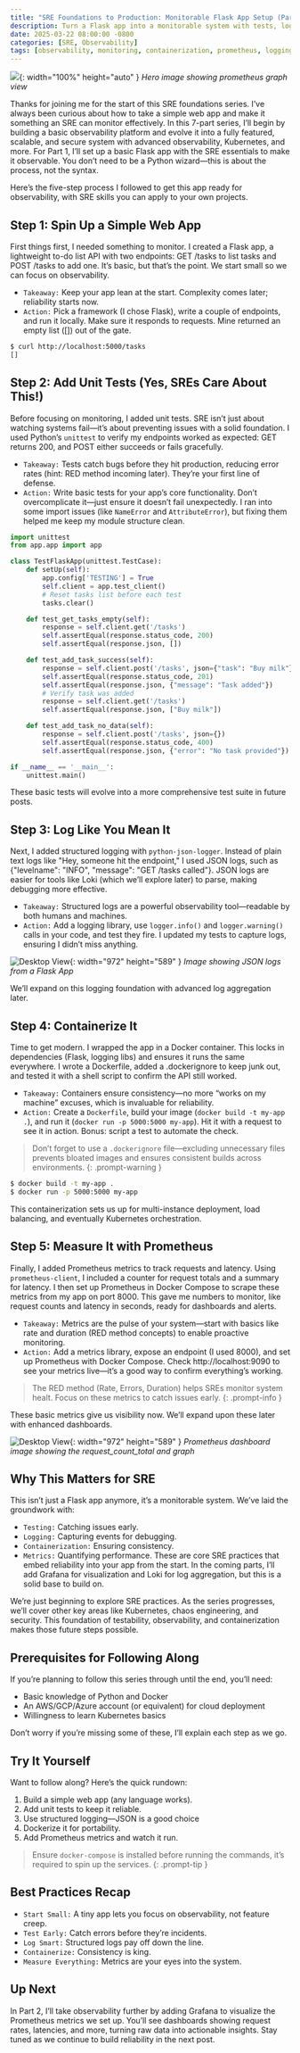 ```yaml
---
title: "SRE Foundations to Production: Monitorable Flask App Setup (Part 1)"
description: Turn a Flask app into a monitorable system with tests, logs, Docker, and Prometheus for SRE reliability.
date: 2025-03-22 08:00:00 -0800
categories: [SRE, Observability]
tags: [observability, monitoring, containerization, prometheus, logging, devops, flask, observability]
---
```


![](/assets/img/posts/20250322/prometheus_bkg.webp){: width="100%" height="auto" }
_Hero image showing prometheus graph view_

Thanks for joining me for the start of this SRE foundations series. I’ve always been curious about how to take a simple web app and make it something an SRE can monitor effectively. In this 7-part series, I’ll begin by building a basic observability platform and evolve it into a fully featured, scalable, and secure system with advanced observability, Kubernetes, and more. For Part 1, I’ll set up a basic Flask app with the SRE essentials to make it observable. You don’t need to be a Python wizard—this is about the process, not the syntax.

Here’s the five-step process I followed to get this app ready for observability, with SRE skills you can apply to your own projects.

## Step 1: Spin Up a Simple Web App
First things first, I needed something to monitor. I created a Flask app, a lightweight to-do list API with two endpoints: GET /tasks to list tasks and POST /tasks to add one. It’s basic, but that’s the point. We start small so we can focus on observability.
- `Takeaway:` Keep your app lean at the start. Complexity comes later; reliability starts now.
- `Action:` Pick a framework (I chose Flask), write a couple of endpoints, and run it locally. Make sure it responds to requests. Mine returned an empty list ([]) out of the gate.

```bash
$ curl http://localhost:5000/tasks
[]
```

## Step 2: Add Unit Tests (Yes, SREs Care About This!)
Before focusing on monitoring, I added unit tests. SRE isn’t just about watching systems fail—it’s about preventing issues with a solid foundation. I used Python’s `unittest` to verify my endpoints worked as expected: GET returns 200, and POST either succeeds or fails gracefully.
- `Takeaway:` Tests catch bugs before they hit production, reducing error rates (hint: RED method incoming later). They’re your first line of defense.
- `Action:` Write basic tests for your app’s core functionality. Don’t overcomplicate it—just ensure it doesn’t fail unexpectedly. I ran into some import issues (like `NameError` and `AttributeError`), but fixing them helped me keep my module structure clean.


```python
import unittest
from app.app import app

class TestFlaskApp(unittest.TestCase):
    def setUp(self):
        app.config['TESTING'] = True
        self.client = app.test_client()
        # Reset tasks list before each test
        tasks.clear()

    def test_get_tasks_empty(self):
        response = self.client.get('/tasks')
        self.assertEqual(response.status_code, 200)
        self.assertEqual(response.json, [])

    def test_add_task_success(self):
        response = self.client.post('/tasks', json={"task": "Buy milk"})
        self.assertEqual(response.status_code, 201)
        self.assertEqual(response.json, {"message": "Task added"})
        # Verify task was added
        response = self.client.get('/tasks')
        self.assertEqual(response.json, ["Buy milk"])

    def test_add_task_no_data(self):
        response = self.client.post('/tasks', json={})
        self.assertEqual(response.status_code, 400)
        self.assertEqual(response.json, {"error": "No task provided"})

if __name__ == '__main__':
    unittest.main()
```

These basic tests will evolve into a more comprehensive test suite in future posts.

## Step 3: Log Like You Mean It
Next, I added structured logging with `python-json-logger`. Instead of plain text logs like "Hey, someone hit the endpoint," I used JSON logs, such as {"levelname": "INFO", "message": "GET /tasks called"}. JSON logs are easier for tools like Loki (which we’ll explore later) to parse, making debugging more effective.
- `Takeaway:` Structured logs are a powerful observability tool—readable by both humans and machines.
- `Action:` Add a logging library, use `logger.info()` and `logger.warning()` calls in your code, and test they fire. I updated my tests to capture logs, ensuring I didn’t miss anything.

![Desktop View](/assets/img/posts/20250322/json_logs.png){: width="972" height="589" }
_Image showing JSON logs from a Flask App_

We’ll expand on this logging foundation with advanced log aggregation later.

## Step 4: Containerize It
Time to get modern. I wrapped the app in a Docker container. This locks in dependencies (Flask, logging libs) and ensures it runs the same everywhere. I wrote a Dockerfile, added a .dockerignore to keep junk out, and tested it with a shell script to confirm the API still worked.
- `Takeaway:` Containers ensure consistency—no more “works on my machine” excuses, which is invaluable for reliability.
- `Action:` Create a `Dockerfile`, build your image (`docker build -t my-app .`), and run it (`docker run -p 5000:5000 my-app`). Hit it with a request to see it in action. Bonus: script a test to automate the check.

> Don’t forget to use a `.dockerignore` file—excluding unnecessary files prevents bloated images and ensures consistent builds across environments.
{: .prompt-warning }

```bash
$ docker build -t my-app .
$ docker run -p 5000:5000 my-app
```

This containerization sets us up for multi-instance deployment, load balancing, and eventually Kubernetes orchestration.

## Step 5: Measure It with Prometheus
Finally, I added Prometheus metrics to track requests and latency. Using `prometheus-client`, I included a counter for request totals and a summary for latency. I then set up Prometheus in Docker Compose to scrape these metrics from my app on port 8000. This gave me numbers to monitor, like request counts and latency in seconds, ready for dashboards and alerts.
- `Takeaway:` Metrics are the pulse of your system—start with basics like rate and duration (RED method concepts) to enable proactive monitoring.
- `Action:` Add a metrics library, expose an endpoint (I used 8000), and set up Prometheus with Docker Compose. Check http://localhost:9090 to see your metrics live—it’s a good way to confirm everything’s working.

> The RED method (Rate, Errors, Duration) helps SREs monitor system healt. Focus on these metrics to catch issues early.
{: .prompt-info }

These basic metrics give us visibility now. We’ll expand upon these later with enhanced dashboards.

![Desktop View](/assets/img/posts/20250322/prometheus_01.png){: width="972" height="589" }
_Prometheus dashboard image showing the request_count_total and graph_

## Why This Matters for SRE
This isn’t just a Flask app anymore, it’s a monitorable system. We’ve laid the groundwork with:
- `Testing:` Catching issues early.
- `Logging:` Capturing events for debugging.
- `Containerization:` Ensuring consistency.
- `Metrics:` Quantifying performance.
These are core SRE practices that embed reliability into your app from the start. In the coming parts, I’ll add Grafana for visualization and Loki for log aggregation, but this is a solid base to build on.

We’re just beginning to explore SRE practices. As the series progresses, we’ll cover other key areas like Kubernetes, chaos engineering, and security. This foundation of testability, observability, and containerization makes those future steps possible.

## Prerequisites for Following Along
If you’re planning to follow this series through until the end, you’ll need:

- Basic knowledge of Python and Docker
- An AWS/GCP/Azure account (or equivalent) for cloud deployment
- Willingness to learn Kubernetes basics

Don’t worry if you’re missing some of these, I’ll explain each step as we go.

## Try It Yourself
Want to follow along? Here’s the quick rundown:
1. Build a simple web app (any language works).
2. Add unit tests to keep it reliable.
3. Use structured logging—JSON is a good choice
4. Dockerize it for portability.
5. Add Prometheus metrics and watch it run.

> Ensure `docker-compose` is installed before running the commands, it’s required to spin up the services.
{: .prompt-tip }

## Best Practices Recap
- `Start Small:` A tiny app lets you focus on observability, not feature creep.
- `Test Early:` Catch errors before they’re incidents.
- `Log Smart:` Structured logs pay off down the line.
- `Containerize:` Consistency is king.
- `Measure Everything:` Metrics are your eyes into the system.

## Up Next
In Part 2, I’ll take observability further by adding Grafana to visualize the Prometheus metrics we set up. You’ll see dashboards showing request rates, latencies, and more, turning raw data into actionable insights. Stay tuned as we continue to build reliability in the next post.